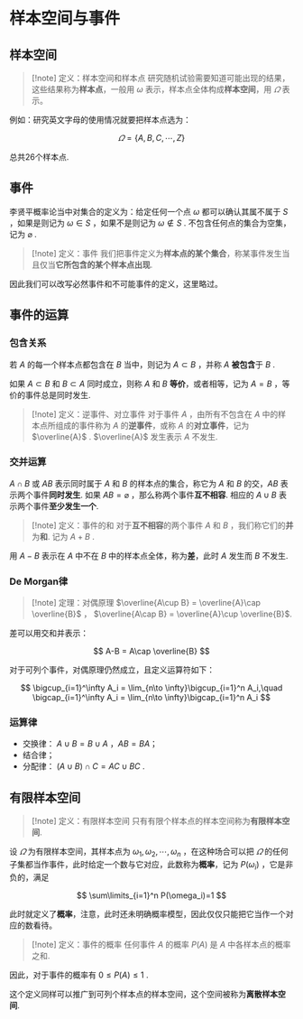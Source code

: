 # 样本空间与事件
## 样本空间
>[!note] 定义：样本空间和样本点
> 研究随机试验需要知道可能出现的结果，这些结果称为**样本点**，一般用 $\omega$ 表示，样本点全体构成**样本空间**，用 $\varOmega$ 表示。

例如：研究英文字母的使用情况就要把样本点选为：

$$
\varOmega = \left\lbrace A,B,C,\cdots, Z \right\rbrace
$$

总共26个样本点.

## 事件
李贤平概率论当中对集合的定义为：给定任何一个点 $\omega$ 都可以确认其属不属于 $S$ ，如果是则记为 $\omega\in S$ ，如果不是则记为 $\omega\not\in S$ . 不包含任何点的集合为空集，记为 $\varnothing$ .

>[!note] 定义：事件
>我们把事件定义为**样本点的某个集合**，称某事件发生当且仅当**它所包含的某个样本点出现**.

因此我们可以改写必然事件和不可能事件的定义，这里略过。

## 事件的运算
### 包含关系
若 $A$ 的每一个样本点都包含在 $B$ 当中，则记为 $A\subset B$ ，并称 $A$ **被包含**于 $B$ . 

如果 $A \subset B$ 和 $B \subset A$ 同时成立，则称 $A$ 和 $B$ **等价**，或者相等，记为 $A=B$ ，等价的事件总是同时发生.

>[!note] 定义：逆事件、对立事件
> 对于事件 $A$ ，由所有不包含在 $A$ 中的样本点所组成的事件称为 $A$ 的**逆事件**，或称 $A$ 的**对立事件**，记为 $\overline{A}$ . $\overline{A}$ 发生表示 $A$ 不发生.

### 交并运算
$A \cap B$ 或 $AB$ 表示同时属于 $A$ 和 $B$ 的样本点的集合，称它为 $A$ 和 $B$ 的交，$AB$ 表示两个事件**同时发生**. 如果 $AB= \varnothing$ ，那么称两个事件**互不相容**.
相应的 $A\cup B$ 表示两个事件**至少发生一个**. 

>[!note] 定义：事件的和
>对于**互不相容**的两个事件 $A$ 和 $B$ ，我们称它们的**并**为**和**. 记为 $A+B$ .

用 $A-B$ 表示在 $A$ 中不在 $B$ 中的样本点全体，称为**差**，此时 $A$ 发生而 $B$ 不发生.
### De Morgan律
>[!note] 定理：对偶原理
>$\overline{A\cup B}  = \overline{A}\cap \overline{B}$ ， $\overline{A\cap B} = \overline{A}\cup \overline{B}$.

差可以用交和并表示：

$$
A-B = A\cap \overline{B}
$$

对于可列个事件，对偶原理仍然成立，且定义运算符如下：

$$
\bigcup_{i=1}^\infty A_i = \lim_{n\to \infty}\bigcup_{i=1}^n A_i,\quad \bigcap_{i=1}^\infty A_i = \lim_{n\to \infty}\bigcap_{i=1}^n A_i
$$

### 运算律
- 交换律： $A\cup B=B\cup A$ ，$AB=BA$；
- 结合律；
- 分配律： $(A\cup B)\cap C=AC\cup BC$ .

## 有限样本空间
>[!note] 定义：有限样本空间
>只有有限个样本点的样本空间称为**有限样本空间**.

设 $\varOmega$ 为有限样本空间，其样本点为 $\omega_1,\omega_2,\cdots,\omega_n$ ，在这种场合可以把 $\varOmega$ 的任何子集都当作事件，此时给定一个数与它对应，此数称为**概率**，记为 $P(\omega_i)$ ，它是非负的，满足

$$
\sum\limits_{i=1}^n P(\omega_i)=1
$$

此时就定义了**概率**，注意，此时还未明确概率模型，因此仅仅只能把它当作一个对应的数看待。

>[!note] 定义：事件的概率
>任何事件 $A$ 的概率 $P(A)$ 是 $A$ 中各样本点的概率之和.

因此，对于事件的概率有 $0\leqslant P(A)\leqslant1$ .

这个定义同样可以推广到可列个样本点的样本空间，这个空间被称为**离散样本空间**.





